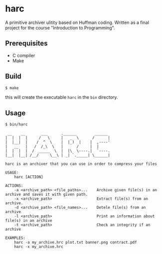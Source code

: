 # harc

A primitive archiver ulitity based on Huffman coding.
Written as a final project for the course "Introduction to Programming".

## Prerequisites

- C compiler
- Make

## Build

```bash
$ make
```

this will create the executable `harc` in the `bin` directory.

## Usage

```bash
$ bin/harc
```

```
 __    __       ___      .______        ______
|  |  |  |     /   \     |   _  \      /      |
|  |__|  |    /  ^  \    |  |_)  |    |  ,----'
|   __   |   /  /_\  \   |      /     |  |
|  |  |  |  /  _____  \  |  |\  \----.|  `----.
|__|  |__| /__/     \__\ | _| `._____| \______|

harc is an archiver that you can use in order to compress your files

USAGE:
    harc [ACTION]

ACTIONS:
    -a <archive_path> <file_paths>...    Archive given file(s) in an archive and saves it with given path.
    -x <archive_path>                    Extract file(s) from an archive.
    -d <archive_path> <file_names>...    Detele file(s) from an archive
    -l <archive_path>                    Print an information about file(s) in an archive
    -t <archive_path>                    Check an integrity if an archive

EXAMPLES:
    harc -a my_archive.hrc plot.txt banner.png contract.pdf
    harc -x my_archive.hrc

```
